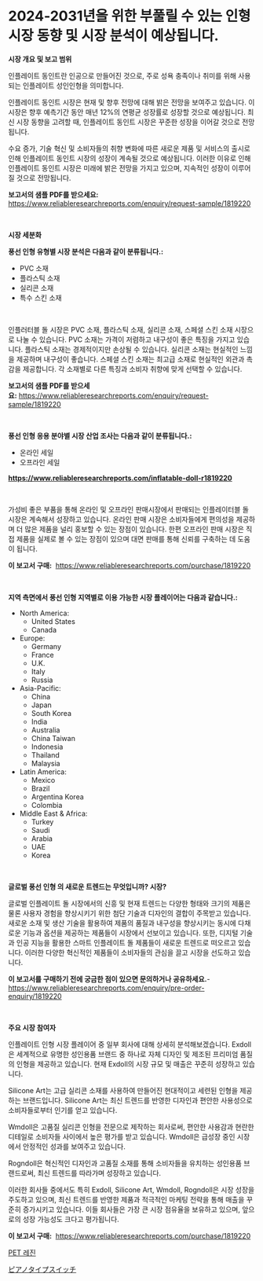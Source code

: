 <p><h1>2024-2031년을 위한 부풀릴 수 있는 인형 시장 동향 및 시장 분석이 예상됩니다.</h1></p><p><strong>시장 개요 및 보고 범위</strong></p>
<p><p>인플레이트 동인트란 인공으로 만들어진 것으로, 주로 성욕 충족이나 취미를 위해 사용되는 인플레이트 성인인형을 의미합니다. </p><p>인플레이트 동인트 시장은 현재 및 향후 전망에 대해 밝은 전망을 보여주고 있습니다. 이 시장은 향후 예측기간 동안 매년 12%의 연평균 성장률로 성장할 것으로 예상됩니다. 최신 시장 동향을 고려할 때, 인플레이트 동인트 시장은 꾸준한 성장을 이어갈 것으로 전망됩니다. </p><p>수요 증가, 기술 혁신 및 소비자들의 취향 변화에 따른 새로운 제품 및 서비스의 출시로 인해 인플레이트 동인트 시장의 성장이 계속될 것으로 예상됩니다. 이러한 이유로 인해 인플레이트 동인트 시장은 미래에 밝은 전망을 가지고 있으며, 지속적인 성장이 이루어질 것으로 전망됩니다.</p></p>
<p><strong>보고서의 샘플 PDF를 받으세요:</strong> <a href="https://www.reliableresearchreports.com/enquiry/request-sample/1819220">https://www.reliableresearchreports.com/enquiry/request-sample/1819220</a></p>
<p>&nbsp;</p>
<p><strong>시장 세분화</strong></p>
<p><strong>풍선 인형 유형별 시장 분석은 다음과 같이 분류됩니다.:</strong></p>
<p><ul><li>PVC 소재</li><li>플라스틱 소재</li><li>실리콘 소재</li><li>특수 스킨 소재</li></ul></p>
<p>&nbsp;</p>
<p><p>인플러터블 돌 시장은 PVC 소재, 플라스틱 소재, 실리콘 소재, 스페셜 스킨 소재 시장으로 나눌 수 있습니다. PVC 소재는 가격이 저렴하고 내구성이 좋은 특징을 가지고 있습니다. 플라스틱 소재는 경제적이지만 손상될 수 있습니다. 실리콘 소재는 현실적인 느낌을 제공하며 내구성이 좋습니다. 스페셜 스킨 소재는 최고급 소재로 현실적인 외관과 촉감을 제공합니다. 각 소재별로 다른 특징과 소비자 취향에 맞게 선택할 수 있습니다.</p></p>
<p><strong>보고서의 샘플 PDF를 받으세요:</strong>&nbsp;<a href="https://www.reliableresearchreports.com/enquiry/request-sample/1819220">https://www.reliableresearchreports.com/enquiry/request-sample/1819220</a></p>
<p>&nbsp;</p>
<p><strong> 풍선 인형 응용 분야별 시장 산업 조사는 다음과 같이 분류됩니다.:</strong></p>
<p><ul><li>온라인 세일</li><li>오프라인 세일</li></ul></p>
<p><strong><a href="https://www.reliableresearchreports.com/inflatable-doll-r1819220">https://www.reliableresearchreports.com/inflatable-doll-r1819220</a></strong></p>
<p>&nbsp;</p>
<p><p>가성비 좋은 부품을 통해 온라인 및 오프라인 판매시장에서 판매되는 인플레이터블 돌 시장은 계속해서 성장하고 있습니다. 온라인 판매 시장은 소비자들에게 편의성을 제공하며 더 많은 제품을 널리 홍보할 수 있는 장점이 있습니다. 한편 오프라인 판매 시장은 직접 제품을 실제로 볼 수 있는 장점이 있으며 대면 판매를 통해 신뢰를 구축하는 데 도움이 됩니다.</p></p>
<p><strong>이 보고서 구매:</strong>&nbsp; <a href="https://www.reliableresearchreports.com/purchase/1819220">https://www.reliableresearchreports.com/purchase/1819220</a></p>
<p>&nbsp;</p>
<p><strong>지역 측면에서 풍선 인형 지역별로 이용 가능한 시장 플레이어는 다음과 같습니다.:</strong></p>
<p><ul>
    <li>
        North America:
        <ul>
            <li>United States</li>
            <li>Canada</li>
        </ul>
    </li>
    <li>
        Europe:
        <ul>
            <li>Germany</li>
            <li>France</li>
            <li>U.K.</li>
            <li>Italy</li>
            <li>Russia</li>
        </ul>
    </li>
    <li>
        Asia-Pacific:
        <ul>
            <li>China</li>
            <li>Japan</li>
            <li>South Korea</li>
            <li>India</li>
            <li>Australia</li>
            <li>China Taiwan</li>
            <li>Indonesia</li>
            <li>Thailand</li>
            <li>Malaysia</li>
        </ul>
    </li>
    <li>
        Latin America:
        <ul>
            <li>Mexico</li>
            <li>Brazil</li>
            <li>Argentina Korea</li>
            <li>Colombia</li>
        </ul>
    </li>
    <li>
        Middle East & Africa:
        <ul>
            <li>Turkey</li>
            <li>Saudi</li>
            <li>Arabia</li>
            <li>UAE</li>
            <li>Korea</li>
        </ul>
    </li>
    </ul></p>
<p>&nbsp;</p>
<p><strong>글로벌 풍선 인형 의 새로운 트렌드는 무엇입니까? 시장?</strong></p>
<p><p>글로벌 인플레이트 돌 시장에서의 신흥 및 현재 트렌드는 다양한 형태와 크기의 제품은 물론 사용자 경험을 향상시키기 위한 첨단 기술과 디자인의 결합이 주목받고 있습니다. 새로운 소재 및 생산 기술을 활용하여 제품의 품질과 내구성을 향상시키는 동시에 다채로운 기능과 옵션을 제공하는 제품들이 시장에서 선보이고 있습니다. 또한, 디지털 기술과 인공 지능을 활용한 스마트 인플레이트 돌 제품들이 새로운 트렌드로 떠오르고 있습니다. 이러한 다양한 혁신적인 제품들이 소비자들의 관심을 끌고 시장을 선도하고 있습니다.</p></p>
<p><strong>이 보고서를 구매하기 전에 궁금한 점이 있으면 문의하거나 공유하세요.</strong>- <a href="https://www.reliableresearchreports.com/enquiry/pre-order-enquiry/1819220">https://www.reliableresearchreports.com/enquiry/pre-order-enquiry/1819220</a></p>
<p>&nbsp;</p>
<p><strong>주요 시장 참여자</strong></p>
<p><p>인플레이트 인형 시장 플레이어 중 일부 회사에 대해 상세히 분석해보겠습니다. Exdoll은 세계적으로 유명한 성인용품 브랜드 중 하나로 자체 디자인 및 제조된 프리미엄 품질의 인형을 제공하고 있습니다. 현재 Exdoll의 시장 규모 및 매출은 꾸준히 성장하고 있습니다.</p><p>Silicone Art는 고급 실리콘 소재를 사용하여 만들어진 현대적이고 세련된 인형을 제공하는 브랜드입니다. Silicone Art는 최신 트렌드를 반영한 디자인과 편안한 사용성으로 소비자들로부터 인기를 얻고 있습니다.</p><p>Wmdoll은 고품질 실리콘 인형을 전문으로 제작하는 회사로써, 편안한 사용감과 현란한 디테일로 소비자들 사이에서 높은 평가를 받고 있습니다. Wmdoll은 급성장 중인 시장에서 안정적인 성과를 보여주고 있습니다.</p><p>Rogndoll은 혁신적인 디자인과 고품질 소재를 통해 소비자들을 유치하는 성인용품 브랜드로써, 최신 트렌드를 따라가며 성장하고 있습니다.</p><p>이러한 회사들 중에서도 특히 Exdoll, Silicone Art, Wmdoll, Rogndoll은 시장 성장을 주도하고 있으며, 최신 트렌드를 반영한 제품과 적극적인 마케팅 전략을 통해 매출을 꾸준히 증가시키고 있습니다. 이들 회사들은 가장 큰 시장 점유율을 보유하고 있으며, 앞으로의 성장 가능성도 크다고 평가됩니다.</p></p>
<p><strong>이 보고서 구매:</strong>&nbsp;&nbsp;<a href="https://www.reliableresearchreports.com/purchase/1819220">https://www.reliableresearchreports.com/purchase/1819220</a></p>
<p><p><a href="https://medium.com/@crumbles67678/pet-%EC%88%98%EC%A7%80-%EC%8B%9C%EC%9E%A5-%EA%B7%9C%EB%AA%A8-%EC%8B%9C%EC%9E%A5-%EC%A0%84%EB%A7%9D-%EB%B0%8F-%EC%8B%9C%EC%9E%A5-%EC%98%88%EC%B8%A1-2024%EB%85%84%EB%B6%80%ED%84%B0-2031%EB%85%84%EA%B9%8C%EC%A7%80-80fa7878273e">PET 레진</a></p><p><a href="https://github.com/nemesis2824/Market-Research-Report-List-1/blob/main/283786432431.md">ピアノタイプスイッチ</a></p></p>